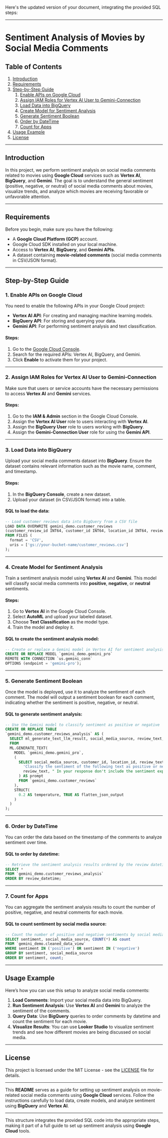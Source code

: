 Here's the updated version of your document, integrating the provided SQL steps:

---

# Sentiment Analysis of Movies by Social Media Comments

## Table of Contents
1. [Introduction](#introduction)
2. [Requirements](#requirements)
3. [Step-by-Step Guide](#step-by-step-guide)
    1. [Enable APIs on Google Cloud](#enable-apis-on-google-cloud)
    2. [Assign IAM Roles for Vertex AI User to Gemini-Connection](#assign-iam-roles-for-vertex-ai-user-to-gemini-connection)
    3. [Load Data into BigQuery](#load-data-into-bigquery)
    4. [Create Model for Sentiment Analysis](#create-model-for-sentiment-analysis)
    5. [Generate Sentiment Boolean](#generate-sentiment-boolean)
    6. [Order by DateTime](#order-by-datetime)
    7. [Count for Apps](#count-for-apps)
4. [Usage Example](#usage-example)
5. [License](#license)

---

## Introduction

In this project, we perform sentiment analysis on social media comments related to movies using **Google Cloud** services such as **Vertex AI**, **BigQuery**, and **Gemini**. The goal is to understand the general sentiment (positive, negative, or neutral) of social media comments about movies, visualize trends, and analyze which movies are receiving favorable or unfavorable attention.

---

## Requirements

Before you begin, make sure you have the following:
- A **Google Cloud Platform (GCP)** account.
- Google Cloud SDK installed on your local machine.
- Access to **Vertex AI**, **BigQuery**, and **Gemini APIs**.
- A dataset containing **movie-related comments** (social media comments in CSV/JSON format).

---

## Step-by-Step Guide

### 1. **Enable APIs on Google Cloud**

You need to enable the following APIs in your Google Cloud project:
- **Vertex AI API**: For creating and managing machine learning models.
- **BigQuery API**: For storing and querying your data.
- **Gemini API**: For performing sentiment analysis and text classification.

#### Steps:
1. Go to the [Google Cloud Console](https://console.cloud.google.com/).
2. Search for the required APIs: Vertex AI, BigQuery, and Gemini.
3. Click **Enable** to activate them for your project.

---

### 2. **Assign IAM Roles for Vertex AI User to Gemini-Connection**

Make sure that users or service accounts have the necessary permissions to access **Vertex AI** and **Gemini** services.

#### Steps:
1. Go to the **IAM & Admin** section in the Google Cloud Console.
2. Assign the **Vertex AI User** role to users interacting with **Vertex AI**.
3. Assign the **BigQuery User** role to users working with **BigQuery**.
4. Assign the **Gemini-Connection User** role for using the **Gemini API**.

---

### 3. **Load Data into BigQuery**

Upload your social media comments dataset into **BigQuery**. Ensure the dataset contains relevant information such as the movie name, comment, and timestamp.

#### Steps:
1. In the **BigQuery Console**, create a new dataset.
2. Upload your dataset (in CSV/JSON format) into a table.

#### SQL to load the data:
```sql
-- Load customer reviews data into BigQuery from a CSV file
LOAD DATA OVERWRITE gemini_demo.customer_reviews 
(customer_review_id INT64, customer_id INT64, location_id INT64, review_datetime DATETIME, review_text STRING, social_media_source STRING, social_media_handle STRING)
FROM FILES (
  format = 'CSV',
  uris = ['gs://your-bucket-name/customer_reviews.csv']
);
```

---

### 4. **Create Model for Sentiment Analysis**

Train a sentiment analysis model using **Vertex AI** and **Gemini**. This model will classify social media comments into **positive**, **negative**, or **neutral** sentiments.

#### Steps:
1. Go to **Vertex AI** in the Google Cloud Console.
2. Select **AutoML** and upload your labeled dataset.
3. Choose **Text Classification** as the model type.
4. Train the model and deploy it.

#### SQL to create the sentiment analysis model:
```sql
-- Create or replace a Gemini model in Vertex AI for sentiment analysis
CREATE OR REPLACE MODEL `gemini_demo.gemini_pro` 
REMOTE WITH CONNECTION `us.gemini_conn`
OPTIONS (endpoint = 'gemini-pro');
```

---

### 5. **Generate Sentiment Boolean**

Once the model is deployed, use it to analyze the sentiment of each comment. The model will output a sentiment boolean for each comment, indicating whether the sentiment is positive, negative, or neutral.

#### SQL to generate sentiment analysis:
```sql
-- Use the Gemini model to classify sentiment as positive or negative
CREATE OR REPLACE TABLE 
`gemini_demo.customer_reviews_analysis` AS (
  SELECT ml_generate_text_llm_result, social_media_source, review_text, customer_id, location_id, review_datetime
  FROM
  ML.GENERATE_TEXT(
    MODEL `gemini_demo.gemini_pro`,
    (
      SELECT social_media_source, customer_id, location_id, review_text, review_datetime, CONCAT(
        'Classify the sentiment of the following text as positive or negative.',
        review_text, " In your response don't include the sentiment explanation. Remove all extraneous information from your response, it should be a boolean response either positive or negative."
      ) AS prompt
      FROM `gemini_demo.customer_reviews`
    ),
    STRUCT(
      0.2 AS temperature, TRUE AS flatten_json_output
    )
  )
);
```

---

### 6. **Order by DateTime**

You can order the data based on the timestamp of the comments to analyze sentiment over time.

#### SQL to order by datetime:
```sql
-- Retrieve the sentiment analysis results ordered by the review datetime
SELECT * 
FROM `gemini_demo.customer_reviews_analysis`
ORDER BY review_datetime;
```

---

### 7. **Count for Apps**

You can aggregate the sentiment analysis results to count the number of positive, negative, and neutral comments for each movie.

#### SQL to count sentiment by social media source:
```sql
-- Count the number of positive and negative sentiments by social media source
SELECT sentiment, social_media_source, COUNT(*) AS count 
FROM `gemini_demo.cleaned_data_view`
WHERE sentiment IN ('positive') OR sentiment IN ('negative')
GROUP BY sentiment, social_media_source
ORDER BY sentiment, count;
```

---

## Usage Example

Here’s how you can use this setup to analyze social media comments:

1. **Load Comments**: Import your social media data into BigQuery.
2. **Run Sentiment Analysis**: Use **Vertex AI** and **Gemini** to analyze the sentiment of the comments.
3. **Query Data**: Use **BigQuery** queries to order comments by datetime and count the sentiment for each movie.
4. **Visualize Results**: You can use **Looker Studio** to visualize sentiment trends and see how different movies are being discussed on social media.

---

## License

This project is licensed under the MIT License - see the [LICENSE](LICENSE) file for details.

---

This **README** serves as a guide for setting up sentiment analysis on movie-related social media comments using **Google Cloud** services. Follow the instructions carefully to load data, create models, and analyze sentiment using **BigQuery** and **Vertex AI**.

--- 

This structure integrates the provided SQL code into the appropriate steps, making it part of a full guide to set up sentiment analysis using **Google Cloud** tools.
